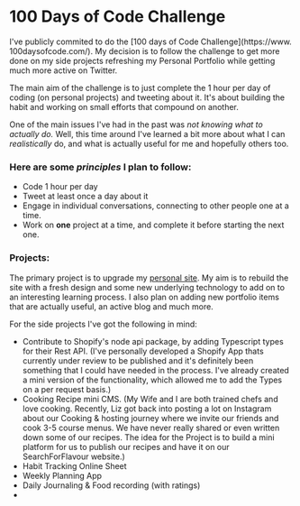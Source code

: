 # 100 Days of Code Challenge

I've publicly commited to do the [100 days of Code Challenge](https://www.
100daysofcode.com/). My decision is to follow the challenge to get more done on my 
side projects refreshing my Personal Portfolio while getting much more active on Twitter.

The main aim of the challenge is to just complete the 1 hour per day of coding (on 
personal projects) and tweeting about it. It's about building the habit and 
working on small efforts that compound on another.

One of the main issues I've had in the past was _not knowing what to actually do._ 
Well, this time around I've learned a bit more about what I can _realistically_ do, 
and what is actually useful for me and hopefully others too.

### Here are some _principles_ I plan to follow:
- Code 1 hour per day
- Tweet at least once a day about it
- Engage in individual conversations, connecting to other people one at a time.
- Work on **one** project at a time, and complete it before starting the next one.

### Projects:
The primary project is to upgrade my [personal site](www.felixtellmann.com). My aim is 
to rebuild the site with a fresh design and some new underlying technology to add on 
to an interesting learning process. I also plan on adding new portfolio items that are 
actually useful, an active blog and much more.

For the side projects I've got the following in mind:
- Contribute to Shopify's node api package, by adding Typescript types for their Rest 
  API. (I've personally developed a Shopify App thats currently under review to be 
  published and it's definitely been something that I could have needed in the process.
  I've already created a mini version of the functionality, which allowed me to add the 
  Types on a per request basis.)
- Cooking Recipe mini CMS. (My Wife and I are both trained chefs and love cooking. 
  Recently, Liz got back into posting a lot on Instagram about our Cooking & hosting 
  journey where we invite our friends and cook 3-5 course menus. We have never really 
  shared or even written down some of our recipes. The idea for the Project is to 
  build a mini platform for us to publish our recipes and have it on our 
  SearchForFlavour website.)
- Habit Tracking Online Sheet
- Weekly Planning App
- Daily Journaling & Food recording (with ratings)
- 
